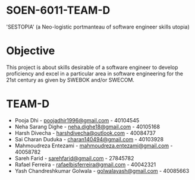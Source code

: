 # SOEN-6011-TEAM-D
 'SESTOPIA' (a Neo-logistic portmanteau of software engineer skills utopia)
 
# Objective
This project is about skills desirable of a software engineer to develop proficiency and
excel in a particular area in software engineering for the 21st century as given by
SWEBOK and/or SWECOM.

# TEAM-D 

* Pooja	Dhi	   -              poojadhir1996@gmail.com - 40104545
* Neha Sarang	Dighe	   -       neha.dighe18@gmail.com - 40105168
* Harsh	Divecha	       -       harshdivecha@outlook.com - 40084737
* Sai Charan	Duduka	   -       charan140494@gmail.com - 40103928
* Mahmoudreza	Entezami	  -     mahmoudreza.entezami@gmail.com - 40058782
* Sareh	Farid	          -      sarehfarid@gmail.com - 27845782
* Rafael	Ferreira	     -       rafaelbisferreira@gmail.com - 40042321
* Yash Chandreshkumar	Golwala -	golwalayash@gmail.com - 40085663
